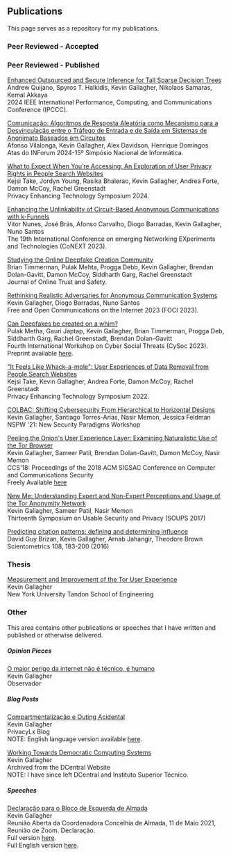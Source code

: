 ## Publications

This page serves as a repository for my publications.

### Peer Reviewed - Accepted


<!-- ### Peer Reviewed - In Submission -->

<!--Mitigating Rogue Administrator Attacks in Democratic Institutions Using New
Access Control Methods\
Maria Margarida Lopes, Kevin Gallagher, Miguel Correia\
In Submission to RAID 2023. -->

<!--Slicing with MACHET3: Securing Multi-Path Communication with Secret Sharing\
João Soares, Kevin Gallagher, Miguel L. Pardal, David R. Matos\
In Submission to ESORICS 2023.-->

### Peer Reviewed - Published
[Enhanced Outsourced and Secure Inference for Tall Sparse Decision
Trees](https://ieeexplore.ieee.org/iel8/10849998/10850006/10850192.pdf)\
Andrew Quijano, Spyros T. Halkidis, Kevin Gallagher, Nikolaos Samaras, Kemal
Akkaya\
2024 IEEE International Performance, Computing, and Communications Conference
(IPCCC).

[Comunicação: Algoritmos de Resposta Aleatória como Mecanismo para a
Desvinculação entre o Tráfego de Entrada e de Saída em Sistemas de Anonimato
Baseados em Circuitos](https://inforum.pt/static/files/papers/INForum_2024_paper_77.pdf)\
Afonso Vilalonga, Kevin Gallagher, Alex Davidson, Henrique Domingos\
Atas do INForum 2024-15º Simpósio Nacional de Informática.

[What to Expect When You’re Accessing: An Exploration of User Privacy Rights in
People Search Websites](https://petsymposium.org/popets/2024/popets-2024-0118.pdf)\
Kejsi Take, Jordyn Young, Rasika Bhalerao, Kevin Gallagher, Andrea Forte, Damon
McCoy, Rachel Greenstadt\
Privacy Enhancing Technology Symposium 2024.

[Enhancing the Unlinkability of Circuit-Based Anonymous Communications with
k-Funnels](https://cs.uwaterloo.ca/~dbarrada/papers/nunes-conext23.pdf)\
Vitor Nunes, José Brás, Afonso Carvalho, Diogo Barradas, Kevin Gallagher, Nuno Santos\
The 19th International Conference on emerging Networking EXperiments and Technologies (CoNEXT 2023).

[Studying the Online Deepfake Creation Community](https://www.tsjournal.org/index.php/jots/article/view/126/53)\
Brian Timmerman, Pulak Mehta, Progga Debb, Kevin Gallagher,
Brendan Dolan-Gavitt, Damon McCoy, Siddharth Garg, Rachel Greenstadt\
Journal of Online Trust and Safety.

[Rethinking Realistic Adversaries for Anonymous Communication Systems](https://www.petsymposium.org/foci/2023/foci-2023-0015.pdf)\
Kevin Gallagher, Diogo Barradas, Nuno Santos\
Free and Open Communications on the Internet 2023 (FOCI 2023).

[Can Deepfakes be created on a whim?](https://dl.acm.org/doi/10.1145/3543873.3587581)\
Pulak Metha, Gauri Japtap, Kevin Gallagher, Brian Timmerman, Progga Deb,
Siddharth Garg, Rachel Greenstadt, Brendan Dolan-Gavitt\
Fourth International Workshop on Cyber Social Threats (CySoc 2023).
Preprint available [here](https://arxiv.org/pdf/2304.14576.pdf).

["It Feels Like Whack-a-mole": User Experiences of Data Removal from People Search Websites](https://petsymposium.org/2022/files/papers/issue3/popets-2022-0067.pdf)\
Kejsi Take, Kevin Gallagher, Andrea Forte, Damon McCoy, Rachel Greenstadt\
Privacy Enhancing Technology Symposium 2022.

[COLBAC: Shifting Cybersecurity From Hierarchical to Horizontal Designs](https://dl.acm.org/doi/10.1145/3498891.3498903)\
Kevin Gallagher, Santiago Torres-Arias, Nasir Memon, Jessica Feldman\
NSPW '21: New Security Paradigms Workshop

[Peeling the Onion's User Experience Layer: Examining Naturalistic Use of the Tor Browser](https://dl.acm.org/doi/abs/10.1145/3243734.3243803)\
Kevin Gallagher, Sameer Patil, Brendan Dolan-Gavitt, Damon McCoy, Nasir Memon\
CCS'18: Proceedings of the 2018 ACM SIGSAC Conference on Computer and Communications Security\
Freely Available [here](https://damonmccoy.com/papers/GallagherCCS2018.pdf)

[New Me: Understanding Expert and Non-Expert Perceptions and Usage of the Tor Anonymity Network](https://www.usenix.org/conference/soups2017/technical-sessions/presentation/gallagher)\
Kevin Gallagher, Sameer Patil, Nasir Memon\
Thirteenth Symposium on Usable Security and Privacy (SOUPS 2017)

[Predicting citation patterns: defining and determining influence](https://link.springer.com/article/10.1007/s11192-016-1950-1)\
David Guy Brizan, Kevin Gallagher, Arnab Jahangir, Theodore Brown\
Scientometrics 108, 183-200 (2016)

### Thesis

[Measurement and Improvement of the Tor User Experience](https://search.proquest.com/openview/160e0d08939b96e2a4d7b49247c3bbbd/)\
Kevin Gallagher\
New York University Tandon School of Engineering

<!--### Arxiv-->

### Other

This area contains other publications or speeches that I have written and
published or otherwise delivered.

##### Opinion Pieces
[O maior perigo da internet não é técnico, é humano ](https://observador.pt/opiniao/o-maior-perigo-da-internet-nao-e-tecnico-e-humano/)\
Kevin Gallagher\
Observador

##### Blog Posts
[Compartmentalização e Outing Acidental](https://privacylx.org/post/compartimentaliza%C3%A7%C3%A3o-e-outing-acidental/)\
Kevin Gallagher\
PrivacyLx Blog\
NOTE: English language version available [here](https://privacylx.org/en/post/compartmentalization-and-accidental-outing/).

[Working Towards Democratic Computing Systems](/assets/blogposts/WorkingTowardsDemocraticComputingSystems.pdf)\
Kevin Gallagher\
Archived from the DCentral Website\
NOTE: I have since left DCentral and Instituto Superior Técnico.

##### Speeches

[Declaração para o Bloco de Esquerda de Almada](/assets/speeches/MessageForBE-SHORT.pdf)\
Kevin Gallagher\
Reunião Aberta da Coordenadora Concelhia de Almada, 11 de Maio 2021,\
Reunião de Zoom. Declaração.\
Full version [here](/assets/speeches/MessageForBE-FULL.pdf).\
Full English version [here](/assets/speeches/MessageForBE-EN.pdf).
